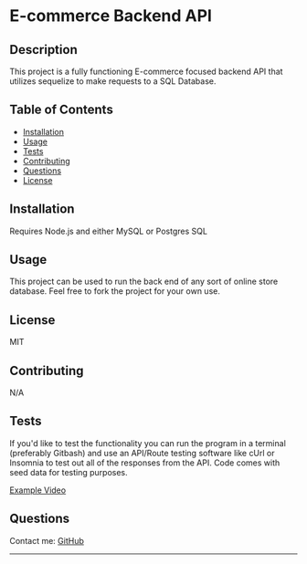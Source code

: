 # E-commerce Backend API

## Description

This project is a fully functioning E-commerce focused backend API that utilizes sequelize to make requests to a SQL Database.

## Table of Contents

- [Installation](#installation)
- [Usage](#usage)
- [Tests](#tests)
- [Contributing](#contributing)
- [Questions](#questions)
- [License](#license)

## Installation

Requires Node.js and either MySQL or Postgres SQL

## Usage

This project can be used to run the back end of any sort of online store database. Feel free to fork the project for your own use.

## License

MIT

## Contributing

N/A

## Tests

If you'd like to test the functionality you can run the program in a terminal (preferably Gitbash) and use an API/Route testing software like cUrl or Insomnia to test out all of the responses from the API. Code comes with seed data for testing purposes.

[Example Video](https://drive.google.com/file/d/1R-7vhEVKRUVfYHN8wn0Ue6xvgnwk7Vi5/view?usp=sharing)

## Questions

Contact me: [GitHub](github.com/Xydra01)

---
